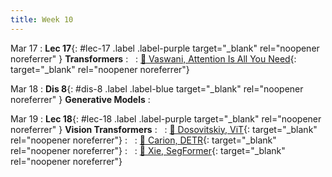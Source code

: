 ```yaml
---
title: Week 10
---
```


Mar 17
: **Lec 17**{: #lec-17 .label .label-purple target="_blank" rel="noopener noreferrer" } **Transformers**
: &nbsp;
  : [📖 Vaswani, Attention Is All You Need](https://arxiv.org/pdf/1706.03762.pdf){: target="_blank" rel="noopener noreferrer"}



Mar 18
: **Dis 8**{: #dis-8 .label .label-blue target="_blank" rel="noopener noreferrer" } **Generative Models**
: &nbsp;


Mar 19
: **Lec 18**{: #lec-18 .label .label-purple target="_blank" rel="noopener noreferrer" } **Vision Transformers**
: &nbsp;
  : [📖 Dosovitskiy, ViT](https://arxiv.org/pdf/2010.11929.pdf){: target="_blank" rel="noopener noreferrer"}
: &nbsp;
  : [📖 Carion, DETR](https://arxiv.org/pdf/2005.12872.pdf){: target="_blank" rel="noopener noreferrer"}
: &nbsp;
  : [📖 Xie, SegFormer](https://arxiv.org/pdf/2105.15203.pdf){: target="_blank" rel="noopener noreferrer"}






